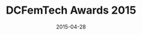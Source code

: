 ---
layout: event
title:  "DCFemTech Awards 2015"
date:   2015-04-28
eventDate:   2015-04-28
categories: events
datePretty: April 28, 2016
location: Social Tables, 1325 G Street NW
time: 6 - 8 pm
registerLink:
description: Join DCFemTech, and members of the DC business & tech communities as we celebrate Powerful Women Programmers at The 2015 DCFemTech Awards Reception.
contact:
press:
twitter:
image: assets/awards-2016.jpg
link: /awards-2016.html
---